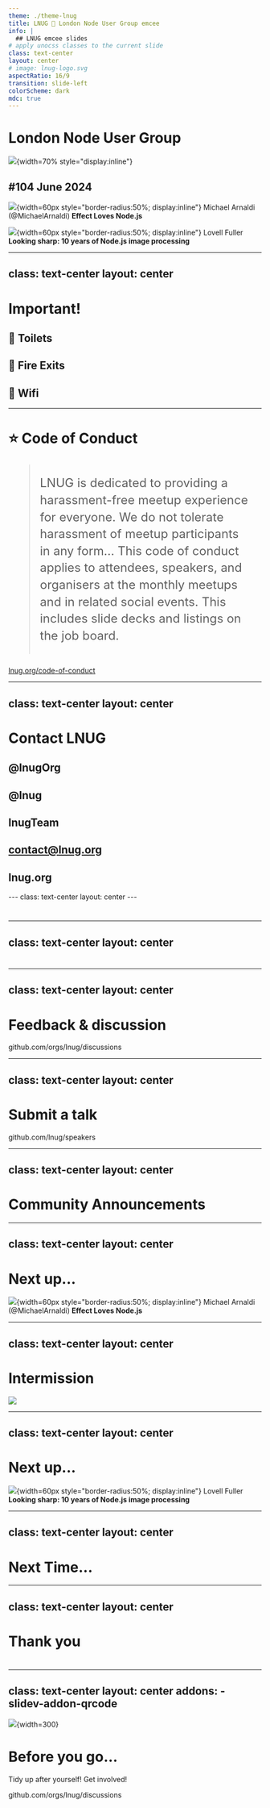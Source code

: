 ```yaml
---
theme: ./theme-lnug
title: LNUG 🎤 London Node User Group emcee
info: |
  ## LNUG emcee slides
# apply unocss classes to the current slide
class: text-center
layout: center
# image: lnug-logo.svg
aspectRatio: 16/9
transition: slide-left
colorScheme: dark
mdc: true
---
```



# London Node User Group

![](lnug-logo.svg){width=70% style="display:inline"}

## #104 June 2024


![](https://avatars.githubusercontent.com/u/24249610?v=4){width=60px style="border-radius:50%; display:inline"} 
Michael Arnaldi (@MichaelArnaldi)
**Effect Loves Node.js**



![](https://avatars.githubusercontent.com/u/210965?v=4){width=60px style="border-radius:50%; display:inline"} Lovell Fuller **Looking sharp: 10 years of Node.js image processing**



<!--
The last comment block of each slide will be treated as slide notes.
-->

---
class: text-center
layout: center
---

# Important!

<v-clicks>

## 🚻 Toilets

## 🚒 Fire Exits

##  📡 Wifi
</v-clicks>

---

# ⭐️ Code of Conduct

<blockquote style="padding: 20px; font-size: 24px; line-height: 1.4" >
LNUG is dedicated to providing a harassment-free meetup experience for everyone. We do not tolerate harassment of meetup participants in any form...
This code of conduct applies to attendees, speakers, and organisers at the monthly meetups and in related social events. This includes slide decks and listings on the job board.
</blockquote>

[lnug.org/code-of-conduct](https://lnug.org/code-of-conduct)

---
class: text-center
layout: center
---

# Contact LNUG

<v-clicks>

## <logos-twitter /> @lnugOrg
## <logos-github-icon class="text-white"/> @lnug
## <logos-youtube-icon /> lnugTeam
## <mdi-email /> contact@lnug.org
## <mdi-web /> lnug.org

</v-clicks>
---
class: text-center
layout: center
---

# <logos-cloudflare class="bg-white p-4" style="font-size:200px"/>


---
class: text-center
layout: center
---

# <logos-twilio class="bg-white p-4" style="font-size:200px"/>


---
class: text-center
layout: center
---


# Feedback & discussion


github.com/orgs/lnug/discussions

<QRCode
    :width="300"
    :height="200"
    type="canvas"
    data="https://github.com/orgs/lnug/discussions"
    :margin="10"
    :imageOptions="{ margin: 10,  }"
    :dotsOptions="{ type: 'classy', color: 'black' }"
    :backgroundOptions="{color: 'white'}"
    image="/lnug-logo-monochrome.svg"
/>






---
class: text-center
layout: center
---

# Submit a talk

github.com/lnug/speakers



---
class: text-center
layout: center
---

# Community Announcements

<mdi-microphone class="text-6xl text-yellow-400 animate-pulse" />


---
class: text-center
layout: center
---



# Next up...

![](https://avatars.githubusercontent.com/u/24249610?v=4){width=60px style="border-radius:50%; display:inline"} 
Michael Arnaldi (@MichaelArnaldi)
**Effect Loves Node.js**

---
class: text-center
layout: center
---

# Intermission

![](lnug-logo.svg)

---
class: text-center
layout: center
---

# Next up...


![](https://avatars.githubusercontent.com/u/210965?v=4){width=60px style="border-radius:50%; display:inline"} Lovell Fuller **Looking sharp: 10 years of Node.js image processing**



---
class: text-center
layout: center
---

# Next Time...



---
class: text-center
layout: center
---

# Thank you


# <logos-twilio class="bg-white p-4" style="font-size:200px"/>

# <logos-cloudflare class="bg-white p-4" style="font-size:200px"/>


---
class: text-center
layout: center
addons:
    - slidev-addon-qrcode
---

![](lnug-logo.svg){width=300}

# Before you go...
Tidy up after yourself! Get involved!


github.com/orgs/lnug/discussions

<QRCode
    id="v"
    :width="300"
    :height="200"
    type="canvas"
    data="https://github.com/orgs/lnug/discussions"
    :margin="10"
    :imageOptions="{ margin: 10}"
    :dotsOptions="{ type: 'classy', color: 'black' }"
    :backgroundOptions="{color: 'white'}"
    image="/lnug-logo-monochrome.svg"
/>




